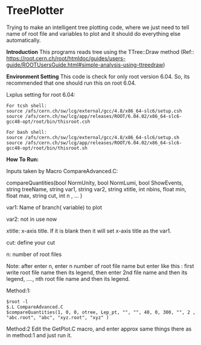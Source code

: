 # TreePlotter
Trying to make an intelligent tree plotting code, where we just need to tell name of root file and variables to plot and it should do everything else automatically.

**Introduction**
This programs reads tree using the TTree::Draw method (Ref:: https://root.cern.ch/root/htmldoc/guides/users-guide/ROOTUsersGuide.html#simple-analysis-using-ttreedraw)


**Environment Setting**
This code is check for only root version 6.04. So, its recommended that one should run this on root 6.04.

Lxplus setting for root 6.04:

    For tcsh shell:
    source /afs/cern.ch/sw/lcg/external/gcc/4.8/x86_64-slc6/setup.csh
    source /afs/cern.ch/sw/lcg/app/releases/ROOT/6.04.02/x86_64-slc6-gcc48-opt/root/bin/thisroot.csh

    For bash shell:
    source /afs/cern.ch/sw/lcg/external/gcc/4.8/x86_64-slc6/setup.sh
    source /afs/cern.ch/sw/lcg/app/releases/ROOT/6.04.02/x86_64-slc6-gcc48-opt/root/bin/thisroot.sh

**How To Run:**

Inputs taken by Macro CompareAdvanced.C:

compareQuantities(bool NormUnity, bool NormLumi, bool ShowEvents, string treeName, string var1, string var2, string xtitle, int nbins, float min, float max, string cut, int n , ... )


var1: Name of branch( variable) to plot

var2: not in use now

xtitle: x-axis title. If it is blank then it will set x-axis title as the var1.

cut: define your cut

n: number of root files


Note: after enter n, enter n number of root file name but enter like this : first write root file name then its legend, then enter 2nd file name and then its legend, ...., nth root file name and then its legend.



Method:1: 
    
    $root -l
    $.L CompareAdvanced.C
    $compareQuantities(1, 0, 0, otree, Lep_pt, "", "", 40, 0, 300, "", 2 , "abc.root", "abc", "xyz.root", "xyz" )

Method:2
Edit the GetPlot.C macro, and enter approx same things there as in method:1 and just run it.
